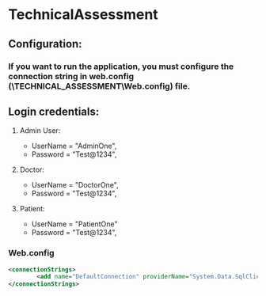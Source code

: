 ﻿# TechnicalAssessment
## Configuration:
### If you want to run the application, you must configure the connection string in **web.config** (\TECHNICAL_ASSESSMENT\Web.config) file.
## Login credentials:
1. Admin User:
   - UserName = "AdminOne",        
   - Password = "Test@1234", 

2. Doctor:
   - UserName = "DoctorOne",
   - Password = "Test@1234",

3. Patient:
   - UserName = "PatientOne"
   - Password = "Test@1234",

### Web.config
```xml
<connectionStrings>
		<add name="DefaultConnection" providerName="System.Data.SqlClient" connectionString="" />
</connectionStrings>
```
